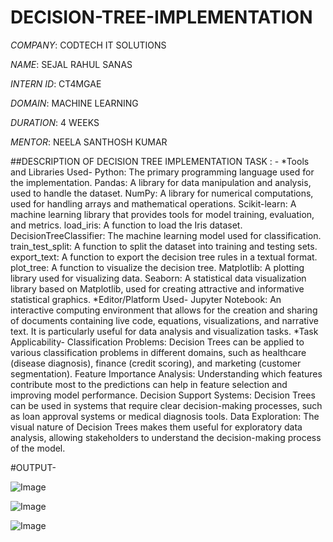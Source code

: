 
# DECISION-TREE-IMPLEMENTATION

*COMPANY*: CODTECH IT SOLUTIONS

*NAME*: SEJAL RAHUL SANAS

*INTERN ID*: CT4MGAE

*DOMAIN*: MACHINE LEARNING

*DURATION*: 4 WEEKS

*MENTOR*: NEELA SANTHOSH KUMAR

##DESCRIPTION OF DECISION TREE IMPLEMENTATION TASK : - 
*Tools and Libraries Used-
Python: The primary programming language used for the implementation.
Pandas: A library for data manipulation and analysis, used to handle the dataset.
NumPy: A library for numerical computations, used for handling arrays and mathematical operations.
Scikit-learn: A machine learning library that provides tools for model training, evaluation, and metrics.
load_iris: A function to load the Iris dataset.
DecisionTreeClassifier: The machine learning model used for classification.
train_test_split: A function to split the dataset into training and testing sets.
export_text: A function to export the decision tree rules in a textual format.
plot_tree: A function to visualize the decision tree.
Matplotlib: A plotting library used for visualizing data.
Seaborn: A statistical data visualization library based on Matplotlib, used for creating attractive and informative statistical graphics.
*Editor/Platform Used-
Jupyter Notebook: An interactive computing environment that allows for the creation and sharing of documents containing live code, equations, visualizations, and narrative text. It is particularly useful for data analysis and visualization tasks.
*Task Applicability-
Classification Problems: Decision Trees can be applied to various classification problems in different domains, such as healthcare (disease diagnosis), finance (credit scoring), and marketing (customer segmentation).
Feature Importance Analysis: Understanding which features contribute most to the predictions can help in feature selection and improving model performance.
Decision Support Systems: Decision Trees can be used in systems that require clear decision-making processes, such as loan approval systems or medical diagnosis tools.
Data Exploration: The visual nature of Decision Trees makes them useful for exploratory data analysis, allowing stakeholders to understand the decision-making process of the model.

#OUTPUT-

![Image](https://github.com/user-attachments/assets/27146d87-6bc8-456d-96bf-4582936d7c69)

![Image](https://github.com/user-attachments/assets/0d359fc2-6d61-40c4-961a-7e0032514fbc)

![Image](https://github.com/user-attachments/assets/a4b8ff0c-fefe-4bc1-9940-48ee78054aa3)

